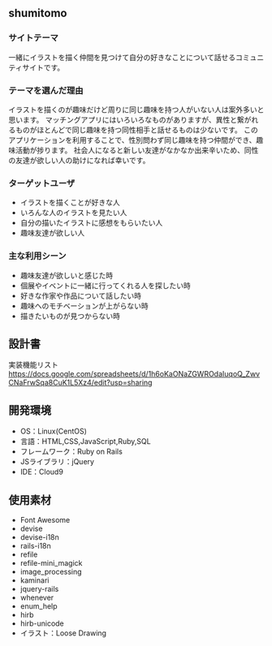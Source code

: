 ## shumitomo

### サイトテーマ
一緒にイラストを描く仲間を見つけて自分の好きなことについて話せるコミュニティサイトです。

### テーマを選んだ理由
イラストを描くのが趣味だけど周りに同じ趣味を持つ人がいない人は案外多いと思います。
マッチングアプリにはいろいろなものがありますが、異性と繋がれるものがほとんどで同じ趣味を持つ同性相手と話せるものは少ないです。
このアプリケーションを利用することで、性別問わず同じ趣味を持つ仲間ができ、趣味活動が捗ります。
社会人になると新しい友達がなかなか出来辛いため、同性の友達が欲しい人の助けになれば幸いです。


### ターゲットユーザ
- イラストを描くことが好きな人
- いろんな人のイラストを見たい人
- 自分の描いたイラストに感想をもらいたい人
- 趣味友達が欲しい人

### 主な利用シーン
- 趣味友達が欲しいと感じた時
- 個展やイベントに一緒に行ってくれる人を探したい時
- 好きな作家や作品について話したい時
- 趣味へのモチベーションが上がらない時
- 描きたいものが見つからない時

## 設計書
実装機能リスト
https://docs.google.com/spreadsheets/d/1h6oKaONaZGWROdaIuqoQ_ZwvCNaFrwSqa8CuK1L5Xz4/edit?usp=sharing

## 開発環境
- OS：Linux(CentOS)
- 言語：HTML,CSS,JavaScript,Ruby,SQL
- フレームワーク：Ruby on Rails
- JSライブラリ：jQuery
- IDE：Cloud9

## 使用素材
- Font Awesome
- devise
- devise-i18n
- rails-i18n
- refile
- refile-mini_magick
- image_processing
- kaminari
- jquery-rails
- whenever
- enum_help
- hirb
- hirb-unicode
- イラスト：Loose Drawing
